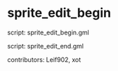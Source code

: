 sprite_edit_begin
=================

script: sprite_edit_begin.gml

script: sprite_edit_end.gml

contributors: Leif902, xot
